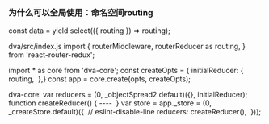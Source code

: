 

### 为什么可以全局使用：命名空间routing

const data = yield select(({ routing }) => routing);

dva/src/index.js
import {
  routerMiddleware,
  routerReducer as routing,
} from 'react-router-redux';

import * as core from 'dva-core';
const createOpts = {
​    initialReducer: {
​      routing,
​    },}
const app = core.create(opts, createOpts);

dva-core:
var reducers = (0, _objectSpread2.default)({}, initialReducer);
 function createReducer() {
      ----
​    }
 var store = app._store = (0, _createStore.default)({
​      // eslint-disable-line
​      reducers: createReducer(),
​      }));
​      